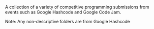 A collection of a variety of competitive programming submissions from events such as Google Hashcode and Google Code Jam.

Note: Any non-descriptive folders are from Google Hashcode
